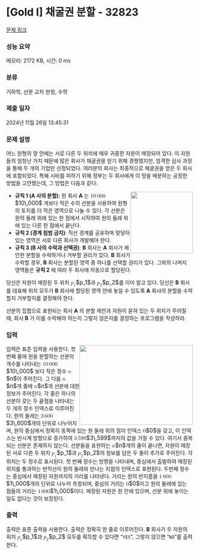 # [Gold I] 채굴권 분할 - 32823 

[문제 링크](https://www.acmicpc.net/problem/32823) 

### 성능 요약

메모리: 2172 KB, 시간: 0 ms

### 분류

기하학, 선분 교차 판정, 수학

### 제출 일자

2024년 11월 26일 13:45:31

### 문제 설명

<p>어느 원형의 땅 안에는 서로 다른 두 위치에 매우 귀중한 자원이 매장되어 있다. 이 자원들의 엄청난 가치 때문에 많은 회사가 채굴권을 얻기 위해 경쟁했지만, 엄격한 심사 과정을 통해 두 개의 기업만 선정되었다. 여러분의 회사는 최종적으로 채굴권을 얻은 두 회사에 포함되었다. 특혜 시비를 피하기 위해 정부는 두 회사에게 이 땅을 배분하는 공정한 방법을 고안했는데, 그 방법은 다음과 같다:</p>

<ul>
	<li><img alt="" src="https://upload.acmicpc.net/2ef99c2e-b2c7-4f53-8319-f2098977d008/-/preview/" style="width: 168px; height: 166px; float: right;"><strong>규칙 1 (A 사의 분할)</strong>: 한 회사 <strong>A</strong> 는 <mjx-container class="MathJax" jax="CHTML" style="font-size: 109%; position: relative;"><mjx-math class="MJX-TEX" aria-hidden="true"><mjx-mn class="mjx-n"><mjx-c class="mjx-c31"></mjx-c><mjx-c class="mjx-c30"></mjx-c></mjx-mn><mjx-mstyle><mjx-mspace style="width: 0.167em;"></mjx-mspace></mjx-mstyle><mjx-mn class="mjx-n"><mjx-c class="mjx-c30"></mjx-c><mjx-c class="mjx-c30"></mjx-c><mjx-c class="mjx-c30"></mjx-c></mjx-mn></mjx-math><mjx-assistive-mml unselectable="on" display="inline"><math xmlns="http://www.w3.org/1998/Math/MathML"><mn>10</mn><mstyle scriptlevel="0"><mspace width="0.167em"></mspace></mstyle><mn>000</mn></math></mjx-assistive-mml><span aria-hidden="true" class="no-mathjax mjx-copytext">$10\,000$</span></mjx-container> 개보다 적은 수의 선분을 사용하여 원형의 토지를 더 작은 영역으로 나눌 수 있다. 각 선분은 원의 둘레 위에 있는 한 점에서 시작하여 원의 둘레 위에 있는 다른 한 점에서 끝난다.</li>
	<li><strong>규칙 2 (경계 침범 금지)</strong>: 직선 경계를 공유하며 맞닿아 있는 영역은 서로 다른 회사가 개발해야 한다.</li>
	<li><strong>규칙 3 (B 사의 수락과 선택권)</strong>: <strong>B</strong> 회사는 <strong>A</strong> 회사가 제안한 분할을 수락하거나 거부할 권리가 있다. <strong>B</strong> 회사가 수락할 경우, <strong>B</strong> 회사는 분할된 영역 중 하나를 선택할 권리가 있다. 그외의 나머지 영역들은 <strong>규칙 2</strong> 에 따라 두 회사에 자동으로 할당된다.</li>
</ul>

<p>당신은 자원이 매장된 두 위치 <mjx-container class="MathJax" jax="CHTML" style="font-size: 109%; position: relative;"><mjx-math class="MJX-TEX" aria-hidden="true"><mjx-msub><mjx-mi class="mjx-i"><mjx-c class="mjx-c1D45D TEX-I"></mjx-c></mjx-mi><mjx-script style="vertical-align: -0.15em;"><mjx-mn class="mjx-n" size="s"><mjx-c class="mjx-c31"></mjx-c></mjx-mn></mjx-script></mjx-msub></mjx-math><mjx-assistive-mml unselectable="on" display="inline"><math xmlns="http://www.w3.org/1998/Math/MathML"><msub><mi>p</mi><mn>1</mn></msub></math></mjx-assistive-mml><span aria-hidden="true" class="no-mathjax mjx-copytext">$p_1$</span></mjx-container>과 <mjx-container class="MathJax" jax="CHTML" style="font-size: 109%; position: relative;"><mjx-math class="MJX-TEX" aria-hidden="true"><mjx-msub><mjx-mi class="mjx-i"><mjx-c class="mjx-c1D45D TEX-I"></mjx-c></mjx-mi><mjx-script style="vertical-align: -0.15em;"><mjx-mn class="mjx-n" size="s"><mjx-c class="mjx-c32"></mjx-c></mjx-mn></mjx-script></mjx-msub></mjx-math><mjx-assistive-mml unselectable="on" display="inline"><math xmlns="http://www.w3.org/1998/Math/MathML"><msub><mi>p</mi><mn>2</mn></msub></math></mjx-assistive-mml><span aria-hidden="true" class="no-mathjax mjx-copytext">$p_2$</span></mjx-container>를 이미 알고 있다. 당신은 <strong>B</strong> 회사를 대표해 위치 모두가 <strong>B</strong> 회사에 할당된 영역 안에 놓일 수 있도록 <strong>A</strong> 회사의 분할을 수락할지 거부할지를 결정해야 한다.</p>

<p>선분의 집합으로 표현되는 회사 <strong>A</strong> 의 분할 제안과 자원이 묻혀 있는 두 위치가 주어질 때, 회사 <strong>B</strong> 가 이를 수락해야 하는지 그렇지 않은지를 결정하는 프로그램을 작성하라.</p>

### 입력 

 <p><img alt="" src="https://upload.acmicpc.net/8d2fff1f-617a-4e21-9d3d-6864ed2e430f/-/preview/" style="width: 306px; height: 215px; float: right;">입력은 표준 입력을 사용한다. 첫 번째 줄에 원을 분할하는 선분의 개수를 나타내는 <mjx-container class="MathJax" jax="CHTML" style="font-size: 109%; position: relative;"><mjx-math class="MJX-TEX" aria-hidden="true"><mjx-mn class="mjx-n"><mjx-c class="mjx-c31"></mjx-c><mjx-c class="mjx-c30"></mjx-c></mjx-mn><mjx-mstyle><mjx-mspace style="width: 0.167em;"></mjx-mspace></mjx-mstyle><mjx-mn class="mjx-n"><mjx-c class="mjx-c30"></mjx-c><mjx-c class="mjx-c30"></mjx-c><mjx-c class="mjx-c30"></mjx-c></mjx-mn></mjx-math><mjx-assistive-mml unselectable="on" display="inline"><math xmlns="http://www.w3.org/1998/Math/MathML"><mn>10</mn><mstyle scriptlevel="0"><mspace width="0.167em"></mspace></mstyle><mn>000</mn></math></mjx-assistive-mml><span aria-hidden="true" class="no-mathjax mjx-copytext">$10\,000$</span></mjx-container> 보다 작은 정수 <mjx-container class="MathJax" jax="CHTML" style="font-size: 109%; position: relative;"><mjx-math class="MJX-TEX" aria-hidden="true"><mjx-mi class="mjx-i"><mjx-c class="mjx-c1D45B TEX-I"></mjx-c></mjx-mi></mjx-math><mjx-assistive-mml unselectable="on" display="inline"><math xmlns="http://www.w3.org/1998/Math/MathML"><mi>n</mi></math></mjx-assistive-mml><span aria-hidden="true" class="no-mathjax mjx-copytext">$n$</span></mjx-container>이 주어진다. 그 다음 <mjx-container class="MathJax" jax="CHTML" style="font-size: 109%; position: relative;"><mjx-math class="MJX-TEX" aria-hidden="true"><mjx-mi class="mjx-i"><mjx-c class="mjx-c1D45B TEX-I"></mjx-c></mjx-mi></mjx-math><mjx-assistive-mml unselectable="on" display="inline"><math xmlns="http://www.w3.org/1998/Math/MathML"><mi>n</mi></math></mjx-assistive-mml><span aria-hidden="true" class="no-mathjax mjx-copytext">$n$</span></mjx-container>개 줄에 <mjx-container class="MathJax" jax="CHTML" style="font-size: 109%; position: relative;"><mjx-math class="MJX-TEX" aria-hidden="true"><mjx-mi class="mjx-i"><mjx-c class="mjx-c1D45B TEX-I"></mjx-c></mjx-mi></mjx-math><mjx-assistive-mml unselectable="on" display="inline"><math xmlns="http://www.w3.org/1998/Math/MathML"><mi>n</mi></math></mjx-assistive-mml><span aria-hidden="true" class="no-mathjax mjx-copytext">$n$</span></mjx-container>개 선분에 대한 정보가 주어진다. 각 줄은 하나의 선분이 갖는 두 끝점을 나타내는 두 개의 정수 인덱스로 이루어진다. 원의 둘레는 <mjx-container class="MathJax" jax="CHTML" style="font-size: 109%; position: relative;"><mjx-math class="MJX-TEX" aria-hidden="true"><mjx-mn class="mjx-n"><mjx-c class="mjx-c33"></mjx-c></mjx-mn><mjx-mstyle><mjx-mspace style="width: 0.167em;"></mjx-mspace></mjx-mstyle><mjx-mn class="mjx-n"><mjx-c class="mjx-c36"></mjx-c><mjx-c class="mjx-c30"></mjx-c><mjx-c class="mjx-c30"></mjx-c></mjx-mn></mjx-math><mjx-assistive-mml unselectable="on" display="inline"><math xmlns="http://www.w3.org/1998/Math/MathML"><mn>3</mn><mstyle scriptlevel="0"><mspace width="0.167em"></mspace></mstyle><mn>600</mn></math></mjx-assistive-mml><span aria-hidden="true" class="no-mathjax mjx-copytext">$3\,600$</span></mjx-container>개의 단위로 나누어지며, 원의 중심에서 정확히 동쪽에 있는 원 둘레 위의 점이 인덱스 <mjx-container class="MathJax" jax="CHTML" style="font-size: 109%; position: relative;"><mjx-math class="MJX-TEX" aria-hidden="true"><mjx-mn class="mjx-n"><mjx-c class="mjx-c30"></mjx-c></mjx-mn></mjx-math><mjx-assistive-mml unselectable="on" display="inline"><math xmlns="http://www.w3.org/1998/Math/MathML"><mn>0</mn></math></mjx-assistive-mml><span aria-hidden="true" class="no-mathjax mjx-copytext">$0$</span></mjx-container>을 갖고, 이 인덱스는 반시계 방향으로 증가하여 <mjx-container class="MathJax" jax="CHTML" style="font-size: 109%; position: relative;"><mjx-math class="MJX-TEX" aria-hidden="true"><mjx-mn class="mjx-n"><mjx-c class="mjx-c33"></mjx-c></mjx-mn><mjx-mstyle><mjx-mspace style="width: 0.167em;"></mjx-mspace></mjx-mstyle><mjx-mn class="mjx-n"><mjx-c class="mjx-c35"></mjx-c><mjx-c class="mjx-c39"></mjx-c><mjx-c class="mjx-c39"></mjx-c></mjx-mn></mjx-math><mjx-assistive-mml unselectable="on" display="inline"><math xmlns="http://www.w3.org/1998/Math/MathML"><mn>3</mn><mstyle scriptlevel="0"><mspace width="0.167em"></mspace></mstyle><mn>599</mn></math></mjx-assistive-mml><span aria-hidden="true" class="no-mathjax mjx-copytext">$3\,599$</span></mjx-container>까지의 값을 가질 수 있다. 여기서 중복되는 선분은 존재하지 않는다. 선분들을 표현하는 <mjx-container class="MathJax" jax="CHTML" style="font-size: 109%; position: relative;"><mjx-math class="MJX-TEX" aria-hidden="true"><mjx-mi class="mjx-i"><mjx-c class="mjx-c1D45B TEX-I"></mjx-c></mjx-mi></mjx-math><mjx-assistive-mml unselectable="on" display="inline"><math xmlns="http://www.w3.org/1998/Math/MathML"><mi>n</mi></math></mjx-assistive-mml><span aria-hidden="true" class="no-mathjax mjx-copytext">$n$</span></mjx-container>개의 줄이 끝나면, 자원이 매장된 서로 다른 두 위치 <mjx-container class="MathJax" jax="CHTML" style="font-size: 109%; position: relative;"><mjx-math class="MJX-TEX" aria-hidden="true"><mjx-msub><mjx-mi class="mjx-i"><mjx-c class="mjx-c1D45D TEX-I"></mjx-c></mjx-mi><mjx-script style="vertical-align: -0.15em;"><mjx-mn class="mjx-n" size="s"><mjx-c class="mjx-c31"></mjx-c></mjx-mn></mjx-script></mjx-msub></mjx-math><mjx-assistive-mml unselectable="on" display="inline"><math xmlns="http://www.w3.org/1998/Math/MathML"><msub><mi>p</mi><mn>1</mn></msub></math></mjx-assistive-mml><span aria-hidden="true" class="no-mathjax mjx-copytext">$p_1$</span></mjx-container>과 <mjx-container class="MathJax" jax="CHTML" style="font-size: 109%; position: relative;"><mjx-math class="MJX-TEX" aria-hidden="true"><mjx-msub><mjx-mi class="mjx-i"><mjx-c class="mjx-c1D45D TEX-I"></mjx-c></mjx-mi><mjx-script style="vertical-align: -0.15em;"><mjx-mn class="mjx-n" size="s"><mjx-c class="mjx-c32"></mjx-c></mjx-mn></mjx-script></mjx-msub></mjx-math><mjx-assistive-mml unselectable="on" display="inline"><math xmlns="http://www.w3.org/1998/Math/MathML"><msub><mi>p</mi><mn>2</mn></msub></math></mjx-assistive-mml><span aria-hidden="true" class="no-mathjax mjx-copytext">$p_2$</span></mjx-container>의 정보를 담은 두 줄이 추가로 주어진다. 각 위치는 두 정수로 표시된다. 첫 번째 정수는 방향을 나타내며, 중심에서 출발하여 매장된 위치를 통과하는 반직선이 원의 둘레와 만나는 지점의 인덱스로 표현된다. 두번째 정수는 중심에서 매장된 자원까지의 거리를 나타낸다. 거리는 원의 반지름을 <mjx-container class="MathJax" jax="CHTML" style="font-size: 109%; position: relative;"><mjx-math class="MJX-TEX" aria-hidden="true"><mjx-mn class="mjx-n"><mjx-c class="mjx-c31"></mjx-c></mjx-mn><mjx-mstyle><mjx-mspace style="width: 0.167em;"></mjx-mspace></mjx-mstyle><mjx-mn class="mjx-n"><mjx-c class="mjx-c30"></mjx-c><mjx-c class="mjx-c30"></mjx-c><mjx-c class="mjx-c30"></mjx-c></mjx-mn></mjx-math><mjx-assistive-mml unselectable="on" display="inline"><math xmlns="http://www.w3.org/1998/Math/MathML"><mn>1</mn><mstyle scriptlevel="0"><mspace width="0.167em"></mspace></mstyle><mn>000</mn></math></mjx-assistive-mml><span aria-hidden="true" class="no-mathjax mjx-copytext">$1\,000$</span></mjx-container>개의 단위로 나누어 측정되며, 중심의 거리는 <mjx-container class="MathJax" jax="CHTML" style="font-size: 109%; position: relative;"><mjx-math class="MJX-TEX" aria-hidden="true"><mjx-mn class="mjx-n"><mjx-c class="mjx-c30"></mjx-c></mjx-mn></mjx-math><mjx-assistive-mml unselectable="on" display="inline"><math xmlns="http://www.w3.org/1998/Math/MathML"><mn>0</mn></math></mjx-assistive-mml><span aria-hidden="true" class="no-mathjax mjx-copytext">$0$</span></mjx-container>이고 원의 둘레에 있는 점들의 거리는 <mjx-container class="MathJax" jax="CHTML" style="font-size: 109%; position: relative;"><mjx-math class="MJX-TEX" aria-hidden="true"><mjx-mn class="mjx-n"><mjx-c class="mjx-c31"></mjx-c></mjx-mn><mjx-mstyle><mjx-mspace style="width: 0.167em;"></mjx-mspace></mjx-mstyle><mjx-mn class="mjx-n"><mjx-c class="mjx-c30"></mjx-c><mjx-c class="mjx-c30"></mjx-c><mjx-c class="mjx-c30"></mjx-c></mjx-mn></mjx-math><mjx-assistive-mml unselectable="on" display="inline"><math xmlns="http://www.w3.org/1998/Math/MathML"><mn>1</mn><mstyle scriptlevel="0"><mspace width="0.167em"></mspace></mstyle><mn>000</mn></math></mjx-assistive-mml><span aria-hidden="true" class="no-mathjax mjx-copytext">$1\,000$</span></mjx-container>이다. 매장된 자원은 원 안에 있으며, 선분 위에 놓이는 일도 없다는 것이 보장된다.</p>

### 출력 

 <p>출력은 표준 출력을 사용한다. 출력은 정확히 한 줄로 이루어진다. <strong>B</strong> 회사가 두 자원의 위치 <mjx-container class="MathJax" jax="CHTML" style="font-size: 109%; position: relative;"><mjx-math class="MJX-TEX" aria-hidden="true"><mjx-msub><mjx-mi class="mjx-i"><mjx-c class="mjx-c1D45D TEX-I"></mjx-c></mjx-mi><mjx-script style="vertical-align: -0.15em;"><mjx-mn class="mjx-n" size="s"><mjx-c class="mjx-c31"></mjx-c></mjx-mn></mjx-script></mjx-msub></mjx-math><mjx-assistive-mml unselectable="on" display="inline"><math xmlns="http://www.w3.org/1998/Math/MathML"><msub><mi>p</mi><mn>1</mn></msub></math></mjx-assistive-mml><span aria-hidden="true" class="no-mathjax mjx-copytext">$p_1$</span></mjx-container>과 <mjx-container class="MathJax" jax="CHTML" style="font-size: 109%; position: relative;"><mjx-math class="MJX-TEX" aria-hidden="true"><mjx-msub><mjx-mi class="mjx-i"><mjx-c class="mjx-c1D45D TEX-I"></mjx-c></mjx-mi><mjx-script style="vertical-align: -0.15em;"><mjx-mn class="mjx-n" size="s"><mjx-c class="mjx-c32"></mjx-c></mjx-mn></mjx-script></mjx-msub></mjx-math><mjx-assistive-mml unselectable="on" display="inline"><math xmlns="http://www.w3.org/1998/Math/MathML"><msub><mi>p</mi><mn>2</mn></msub></math></mjx-assistive-mml><span aria-hidden="true" class="no-mathjax mjx-copytext">$p_2$</span></mjx-container> 모두를 획득할 수 있다면 “<code>YES</code>”, 그렇지 않으면 “<code>NO</code>”를 출력한다.</p>

